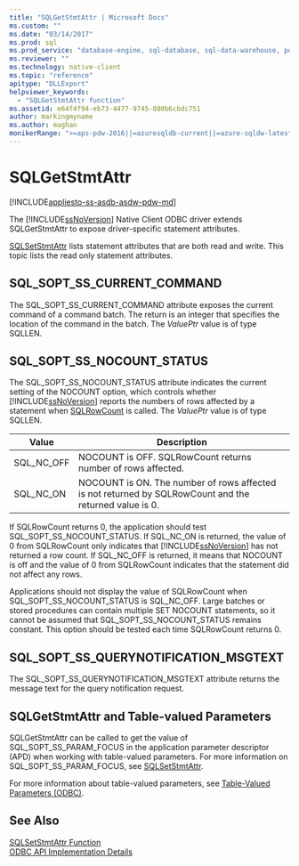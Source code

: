```yaml
---
title: "SQLGetStmtAttr | Microsoft Docs"
ms.custom: ""
ms.date: "03/14/2017"
ms.prod: sql
ms.prod_service: "database-engine, sql-database, sql-data-warehouse, pdw"
ms.reviewer: ""
ms.technology: native-client
ms.topic: "reference"
apitype: "DLLExport"
helpviewer_keywords: 
  - "SQLGetStmtAttr function"
ms.assetid: e64f4f94-eb73-4477-9745-080b6cbdc751
author: markingmyname
ms.author: maghan
monikerRange: ">=aps-pdw-2016||=azuresqldb-current||=azure-sqldw-latest||>=sql-server-2016||=sqlallproducts-allversions||>=sql-server-linux-2017||=azuresqldb-mi-current"
---
```

# SQLGetStmtAttr
[!INCLUDE[appliesto-ss-asdb-asdw-pdw-md](../../includes/appliesto-ss-asdb-asdw-pdw-md.md)]

  The [!INCLUDE[ssNoVersion](../../includes/ssnoversion-md.md)] Native Client ODBC driver extends SQLGetStmtAttr to expose driver-specific statement attributes.  
  
 [SQLSetStmtAttr](../../relational-databases/native-client-odbc-api/sqlsetstmtattr.md) lists statement attributes that are both read and write. This topic lists the read only statement attributes.  
  
## SQL_SOPT_SS_CURRENT_COMMAND  
 The SQL_SOPT_SS_CURRENT_COMMAND attribute exposes the current command of a command batch. The return is an integer that specifies the location of the command in the batch. The *ValuePtr* value is of type SQLLEN.  
  
## SQL_SOPT_SS_NOCOUNT_STATUS  
 The SQL_SOPT_SS_NOCOUNT_STATUS attribute indicates the current setting of the NOCOUNT option, which controls whether [!INCLUDE[ssNoVersion](../../includes/ssnoversion-md.md)] reports the numbers of rows affected by a statement when [SQLRowCount](../../relational-databases/native-client-odbc-api/sqlrowcount.md) is called. The *ValuePtr* value is of type SQLLEN.  
  
|Value|Description|  
|-----------|-----------------|  
|SQL_NC_OFF|NOCOUNT is OFF. SQLRowCount returns number of rows affected.|  
|SQL_NC_ON|NOCOUNT is ON. The number of rows affected is not returned by SQLRowCount and the returned value is 0.|  
  
 If SQLRowCount returns 0, the application should test SQL_SOPT_SS_NOCOUNT_STATUS. If SQL_NC_ON is returned, the value of 0 from SQLRowCount only indicates that [!INCLUDE[ssNoVersion](../../includes/ssnoversion-md.md)] has not returned a row count. If SQL_NC_OFF is returned, it means that NOCOUNT is off and the value of 0 from SQLRowCount indicates that the statement did not affect any rows.  
  
 Applications should not display the value of SQLRowCount when SQL_SOPT_SS_NOCOUNT_STATUS is SQL_NC_OFF. Large batches or stored procedures can contain multiple SET NOCOUNT statements, so it cannot be assumed that SQL_SOPT_SS_NOCOUNT_STATUS remains constant. This option should be tested each time SQLRowCount returns 0.  
  
## SQL_SOPT_SS_QUERYNOTIFICATION_MSGTEXT  
 The SQL_SOPT_SS_QUERYNOTIFICATION_MSGTEXT attribute returns the message text for the query notification request.  
  
## SQLGetStmtAttr and Table-valued Parameters  
 SQLGetStmtAttr can be called to get the value of SQL_SOPT_SS_PARAM_FOCUS in the application parameter descriptor (APD) when working with table-valued parameters. For more information on SQL_SOPT_SS_PARAM_FOCUS, see [SQLSetStmtAttr](../../relational-databases/native-client-odbc-api/sqlsetstmtattr.md).  
  
 For more information about table-valued parameters, see [Table-Valued Parameters &#40;ODBC&#41;](../../relational-databases/native-client-odbc-table-valued-parameters/table-valued-parameters-odbc.md).  
  
## See Also  
 [SQLSetStmtAttr Function](https://go.microsoft.com/fwlink/?LinkId=59370)   
 [ODBC API Implementation Details](../../relational-databases/native-client-odbc-api/odbc-api-implementation-details.md)  
  
  
